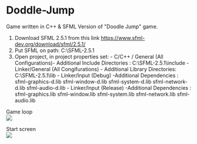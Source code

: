 # Doddle-Jump
Game written in C++ &amp; SFML
Version of "Doodle Jump" game.

1. Download SFML 2.5.1 from this link https://www.sfml-dev.org/download/sfml/2.5.1/
2. Put SFML on path: C:\SFML-2.5.1
3. Open project, in project properties set:
        - C/C++ / General (All Configurations)- Additional Include Directories : C:\SFML-2.5.1\include
        - Linker/General (All Congifurations) - Additional Library Directories: C:\SFML-2.5.1\lib
        - Linker/Input (Debug) -Additional Dependencies : sfml-graphics-d.lib 
                                                          sfml-window-d.lib
                                                          sfml-system-d.lib
                                                          sfml-network-d.lib
                                                          sfml-audio-d.lib
         - Linker/Input (Release) -Additional Dependencies : sfml-graphics.lib
                                                             sfml-window.lib
                                                             sfml-system.lib
                                                             sfml-network.lib
                                                             sfml-audio.lib
                                                             

Game loop
<br/>
<img src="https://user-images.githubusercontent.com/56079123/73777994-bb339400-478a-11ea-8851-51baccc0897e.png">

Start screen
<br/>
<img src="https://user-images.githubusercontent.com/56079123/73777901-90494000-478a-11ea-9671-404bca0dfdbb.png">

